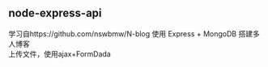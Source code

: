 ## node-express-api
学习自https://github.com/nswbmw/N-blog
使用 Express + MongoDB 搭建多人博客  
上传文件，使用ajax+FormDada
